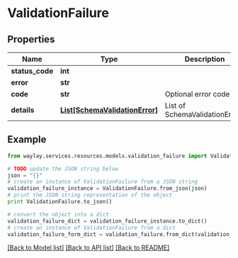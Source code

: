 # ValidationFailure


## Properties

Name | Type | Description | Notes
------------ | ------------- | ------------- | -------------
**status_code** | **int** |  | 
**error** | **str** |  | 
**code** | **str** | Optional error code | [optional] 
**details** | [**List[SchemaValidationError]**](SchemaValidationError.md) | List of SchemaValidationErrors | [optional] 

## Example

```python
from waylay.services.resources.models.validation_failure import ValidationFailure

# TODO update the JSON string below
json = "{}"
# create an instance of ValidationFailure from a JSON string
validation_failure_instance = ValidationFailure.from_json(json)
# print the JSON string representation of the object
print ValidationFailure.to_json()

# convert the object into a dict
validation_failure_dict = validation_failure_instance.to_dict()
# create an instance of ValidationFailure from a dict
validation_failure_form_dict = validation_failure.from_dict(validation_failure_dict)
```
[[Back to Model list]](../README.md#documentation-for-models) [[Back to API list]](../README.md#documentation-for-api-endpoints) [[Back to README]](../README.md)


